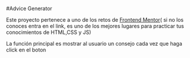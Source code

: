 #Advice Generator
<p>Este proyecto pertenece a uno de los retos de <a href="https://www.frontendmentor.io/home">Frontend Mentor</a>( si no los conoces entra en el link, es uno de los mejores lugares para practicar tus conocimientos de HTML,CSS y JS) </p>
<p>La función principal es mostrar al usuario un consejo cada vez que haga click en el boton</p>
  
